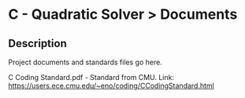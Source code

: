 
# C - Quadratic Solver > Documents

## Description
Project documents and standards files go here.

C Coding Standard.pdf - Standard from CMU.
Link: https://users.ece.cmu.edu/~eno/coding/CCodingStandard.html
